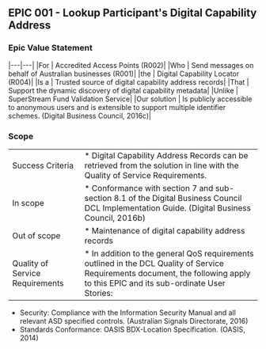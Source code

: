 ## EPIC 001 - Lookup Participant's Digital Capability Address

### Epic Value Statement

|---|---|
|For | Accredited Access Points (R002)|
|Who | Send messages on behalf of Australian businesses (R001)|
|the | Digital Capability Locator (R004)|
|Is a | Trusted source of digital capability address records|
|That | Support the dynamic discovery of digital capability metadata|
|Unlike | SuperStream Fund Validation Service|
|Our solution | Is publicly accessible to anonymous users and is extensible to support multiple identifier schemes. (Digital Business Council, 2016c)|

### Scope

| | |
---|---
Success Criteria | * Digital Capability Address Records can be retrieved from the solution in line with the Quality of Service Requirements.
In scope | * Conformance with section 7 and sub-section 8.1 of the Digital Business Council DCL Implementation Guide. (Digital Business Council, 2016b)
Out of scope| * Maintenance of digital capability address records
Quality of Service Requirements| * In addition to the general QoS requirements outlined in the DCL Quality of Service Requirements document, the following apply to this EPIC and its sub-ordinate User Stories:
* Security: Compliance with the Information Security Manual and all relevant ASD specified controls. (Australian Signals Directorate, 2016)
* Standards Conformance: OASIS BDX-Location Specification. (OASIS, 2014)

